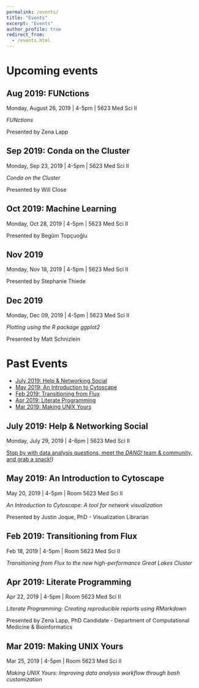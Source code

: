 ```yaml
---
permalink: /events/
title: "Events"
excerpt: "Events"
author_profile: true
redirect_from:
  - /events.html
---
```



# Upcoming events

## Aug 2019: FUNctions

Monday, August 26, 2019 \| 4-5pm \| 5623 Med Sci II

_FUNctions_

Presented by Zena Lapp

## Sep 2019: Conda on the Cluster

Monday, Sep 23, 2019 \| 4-5pm \| 5623 Med Sci II

_Conda on the Cluster_

Presented by Will Close

## Oct 2019: Machine Learning

Monday, Oct 28, 2019 \| 4-5pm \| 5623 Med Sci II

Presented by Begüm Topçuoğlu

## Nov 2019

Monday, Nov 18, 2019 \| 4-5pm \| 5623 Med Sci II

Presented by Stephanie Thiede

## Dec 2019

Monday, Dec 09, 2019 \| 4-5pm \| 5623 Med Sci II

_Plotting using the R package ggplot2_

Presented by Matt Schnizlein

# Past Events
<!-- TOC depthFrom:2 depthTo:6 withLinks:1 updateOnSave:0 orderedList:0 -->

- [July 2019: Help & Networking Social](#july-2019-help-networking-social)
- [May 2019: An Introduction to Cytoscape](#may-2019-an-introduction-to-cytoscape)
- [Feb 2019: Transitioning from Flux](#feb-2019-transitioning-from-flux)
- [Apr 2019: Literate Programming](#apr-2019-literate-programming)
- [Mar 2019: Making UNIX Yours](#mar-2019-making-unix-yours)

<!-- /TOC -->

## July 2019: Help & Networking Social

Monday, July 29, 2019 \| 4-6pm \| 5623 Med Sci II

[Stop by with data analysis questions, meet the _DANG!_ team &
community, and grab a snack!](../images/flyers/DANG_presents_HlpNS.pd))




## May 2019: An Introduction to Cytoscape


May 20, 2019 \| 4-5pm \| Room 5623 Med Sci II

_An Introduction to Cytoscape: A tool for network visualization_

Presented by Justin Joque, PhD - Visualization Librarian

## Feb 2019: Transitioning from Flux

Feb 18, 2019 \| 4-5pm \| Room 5623 Med Sci II

_Transitioning from Flux to the new high-performance Great Lakes Cluster_


## Apr 2019: Literate Programming

Apr 22, 2019 \| 4-5pm \| Room 5623 Med Sci II

_Literate Programming: Creating reproducible reports using RMarkdown_

Presented by Zena Lapp, PhD Candidate - Department of Computational Medicine & Bioinformatics

## Mar 2019: Making UNIX Yours

Mar 25, 2019 \| 4-5pm \| Room 5623 Med Sci II

_Making UNIX Yours: Improving data analysis workflow through bash customization_
